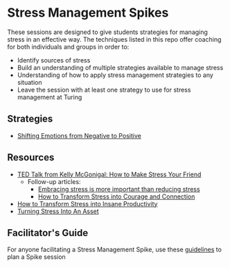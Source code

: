 # Stress Management Spikes
These sessions are designed to give students strategies for managing stress in an effective way. The techniques listed in this repo offer coaching for both individuals and groups in order to:

* Identify sources of stress
* Build an understanding of multiple strategies available to manage stress
* Understanding of how to apply stress management strategies to any situation
* Leave the session with at least one strategy to use for stress management at Turing

## Strategies
* [Shifting Emotions from Negative to Positive](https://github.com/turingschool/career-development-curriculum/blob/master/stress_management_spikes/shifting_negative_emotions.md)

## Resources
* [TED Talk from Kelly McGonigal: How to Make Stress Your Friend](http://www.ted.com/talks/kelly_mcgonigal_how_to_make_stress_your_friend?language=en)
   * Follow-up articles: 
      * [Embracing stress is more important than reducing stress](http://news.stanford.edu/2015/05/07/stress-embrace-mcgonigal-050715/)
      * [How to Transform Stress into Courage and Connection](http://greatergood.berkeley.edu/article/item/how_to_transform_stress_courage_connection)
* [How to Transform Stress into Insane Productivity](https://medium.com/the-mission/how-to-transform-your-stress-into-insane-productivity-according-to-harvard-psychologists-28f95074ce21#.3hao6gysr)
* [Turning Stress Into An Asset](https://hbr.org/2011/06/turning-stress-into-an-asset?cm_sp=Topics-_-Links-_-Read%20These%20First)

## Facilitator's Guide 
For anyone facilitating a Stress Management Spike, use these [guidelines](https://github.com/turingschool/career-development-curriculum/blob/master/stress_management_spikes/stress_management_facilitator_guide.md) to plan a Spike session
